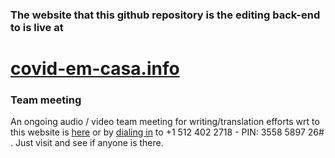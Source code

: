 ### The website that this github repository is the editing back-end to is live at

# [covid-em-casa.info](https://www.covid-em-casa.info)


### Team meeting

An ongoing audio / video team meeting for writing/translation efforts wrt to this website is [here](https://meet.jit.si/OngoingTeamMeetingForCovidAtHome) or by [dialing in](+15124022718) to +1 512 402 2718 - PIN: 3558 5897 26# . Just visit and see if anyone is there.
